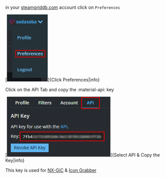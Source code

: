 in your [steamgriddb.com](https://www.steamgriddb.com/) account click on `Preferences`

[![Steamgriddb](<img/sgdb1.jpg>)]{Click Preferences|info}

Click on the API Tab and copy the :material-api: key

[![Steamgriddb](<img/sgdb2.jpg>)]{Select API & Copy the Key|info}

This key is used for [NX-GiC](usingnxgic.md) & [Icon Grabber](icongrabber.md)